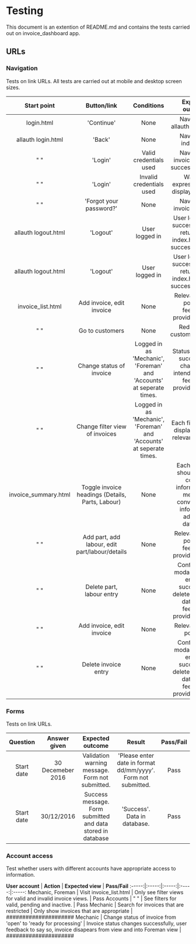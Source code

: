 # Testing
This document is an extention of README.md and contains the tests carried out on invoice_dashboard app.

## URLs

### Navigation
Tests on link URLs. All tests are carried out at mobile and desktop screen sizes.

**Start point** | **Button/link** | **Conditions** | **Expected outcome** | **Pass/Fail**
:-----:|:-----:|:-----:|:-----:|:-----:
login.html | 'Continue' | None | Navigate to allauth login page | Pass
allauth login.html | 'Back' | None | Navigate to index.html | Pass
" " | 'Login' | Valid credentials used | Navigate to invoice_list with success message | Pass
" " | 'Login' | Invalid credentials used | Warning expressing issue displayed to user | Pass
" " | 'Forgot your password?' | None | Navigate to invoice_list.html | Pass
allauth logout.html | 'Logout' | User logged in | User logged out successfully and returned to index.html with a success message | Pass
allauth logout.html | 'Logout' | User logged in | User logged out successfully and returned to index.html with a success message | Pass
invoice_list.html | Add invoice, edit invoice | None | Relevant modal pops up, feedback provided to user | Pass
" " | Go to customers | None | Redirects to customer_list.html | Pass
" " | Change status of invoice | Logged in as 'Mechanic', 'Foreman' and 'Accounts' at seperate times. | Status of invoice successfuly changes to intended status, feedback provided to user | Pass
" " | Change filter view of invoices | Logged in as 'Mechanic', 'Foreman' and 'Accounts' at seperate times. | Each filter should display only the relevant invoices | Pass
invoice_summary.html | Toggle invoice headings (Details, Parts, Labour) | None | Each heading should reveal correct information or message conveying no information added to database | Pass
" " | Add part, add labour, edit part/labour/details | None | Relevant modal pops up, feedback provided to user | Pass
" " | Delete part, labour entry | None | Confirmation modal pops up, entry is successfuly deleted from the database, feedback provided to user | Pass
" " | Add invoice, edit invoice | None | Relevant modal pops up | Pass
" " | Delete invoice entry | None | Confirmation modal pops up, entry is successfuly deleted from the database, feedback provided to user | Pass

### Forms
Tests on link URLs.

**Question** | **Answer given** | **Expected outcome** | **Result** | **Pass/Fail**
:-----:|:-----:|:-----:|:-----:|:-----:
Start date | 30 Decemeber 2016 | Validation warning message. Form not submitted. | 'Please enter date in format dd/mm/yyyy'. Form not submitted.| Pass
Start date | 30/12/2016 | Success message. Form submitted and data stored in database | 'Success'. Data in database.| Pass

### Account access
Test whether users with different accounts have appropriate access to information.

**User account** | **Action** | **Expected view** | **Pass/Fail**
:-----:|:-----:|:-----:|:-----:|:-----:
Mechanic, Foreman | Visit invoice_list.html | Only see filter views for valid and invalid invoice views. | Pass
Accounts | " " | See filters for valid, pending and inactive. | Pass
Mechanic | Search for invoices that are restricted  | Only show invoices that are appropriate | #####################
Mechanic | Change status of invoice from 'open' to 'ready for processing'  | Invoice status changes successfully, user feedback to say so, invoice disapears from view and into Foreman view | #####################